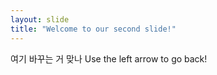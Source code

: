 ```yaml
---
layout: slide
title: "Welcome to our second slide!"
---
```

여기 바꾸는 거 맞나
Use the left arrow to go back!
 
